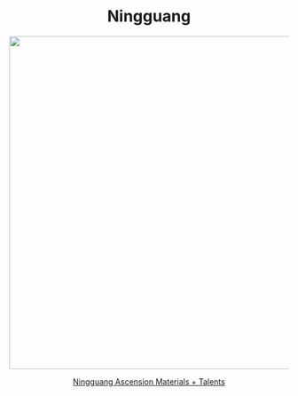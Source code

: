 <body>
  <div align="center">
    <h1> Ningguang </h1>
<img src="https://static.wikia.nocookie.net/genshin-impact/images/b/b4/Personagem_Ningguang_Desejo.png/revision/latest?cb=20220907160901&path-prefix=pt-br" width=600>
<p></p>
<a href="">Ningguang Ascension Materials + Talents</a><br>
  
  </div>
</body>
